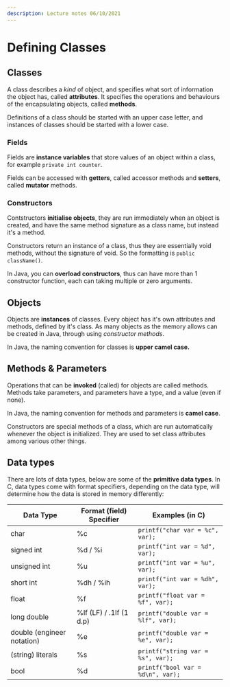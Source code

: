 ```yaml
---
description: Lecture notes 06/10/2021
---
```


# Defining Classes

## Classes

A class describes a _kind_ of object, and specifies what sort of information the object has, called **attributes**. It specifies the operations and behaviours of the encapsulating objects, called **methods**.

Definitions of a class should be started with an upper case letter, and instances of classes should be started with a lower case.&#x20;

### Fields

Fields are **instance variables** that store values of an object within a class, for example `private int counter`.

Fields can be accessed with **getters**, called accessor methods and **setters**, called **mutator** methods.

### Constructors

Contstructors **initialise objects**, they are run immediately when an object is created, and have the same method signature as a class name, but instead it's a method.

Constructors return an instance of a class, thus they are essentially void methods, without the signature of void. So the formatting is `public className()`.

In Java, you can **overload constructors**, thus can have more than 1 constructor function, each can taking multiple or zero arguments.

## Objects

Objects are **instances** of classes. Every object has it's own attributes and methods, defined by it's class. As many objects as the memory allows can be created in Java, through using _constructor methods_.

In Java, the naming convention for classes is **upper camel case.**

## Methods & Parameters

Operations that can be **invoked** (called) for objects are called methods. Methods take parameters, and parameters have a type, and a value (even if none).

In Java, the naming convention for methods and parameters is **camel case**.

Constructors are special methods of a class, which are run automatically whenever the object is initialized. They are used to set class attributes among various other things.&#x20;

## Data types

There are lots of data types, below are some of the **primitive data types**. In C, data types come with format specifiers, depending on the data type, will determine how the data is stored in memory differently:

| Data Type                  | Format (field) Specifier | Examples (in C)                    |
| -------------------------- | ------------------------ | ---------------------------------- |
| char                       | %c                       | `printf("char var = %c", var);`    |
| signed int                 | %d / %i                  | `printf("int var = %d", var);`     |
| unsigned int               | %u                       | `printf("int var = %u", var);`     |
| short int                  | %dh / %ih                | `printf("int var = %dh", var);`    |
| float                      | %f                       | `printf("float var = %f", var);`   |
| long double                | %lf (LF) / .1lf (1 d.p)  | `printf("double var = %lf", var);` |
| double (engineer notation) | %e                       | `printf("double var = %e", var);`  |
| (string) literals          | %s                       | `printf("string var = %s", var);`  |
| bool                       | %d                       | `printf("bool var = %d\n", var);`  |
